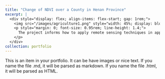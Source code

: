 ```yaml
---
title: "Change of NDVI over a County in Henan Province"
excerpt: |
  <div style="display: flex; align-items: flex-start; gap: 1rem;">
    <img src="/images/agriculture1.png" style="width: 45%; display: block; margin: 0;" />
    <p style="margin: 0; font-size: 0.95rem; line-height: 1.4;">
      The project informs how to apply remote sensing techniques in application of agriculture clearly and concisely. It demonstrates how NDVI data changes over time and how these can be visualized in GIS workflows.
    </p>
  </div>
collection: portfolio
---
```


This is an item in your portfolio. It can be have images or nice text. If you name the file .md, it will be parsed as markdown. If you name the file .html, it will be parsed as HTML. 
